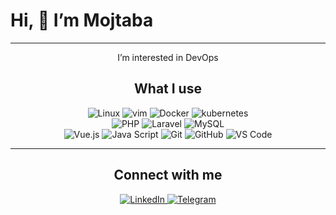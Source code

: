<h1>  Hi, 👋 I’m Mojtaba </h1>

---

<p align="center">
 I’m interested in DevOps 
</p>
<h2 align="center">What I use</h2>

<p align="center">
    <img src="https://img.shields.io/badge/-Linux-2496ED?style=for-the-badge&logo=linux&logoColor=white" alt="Linux">
    <img src="https://img.shields.io/badge/-Vim-2496ED?style=for-the-badge&logo=vim&logoColor=white" alt="vim">
    <img src="https://img.shields.io/badge/-Docker-2496ED?style=for-the-badge&logo=docker&logoColor=white" alt="Docker">
    <img src="https://img.shields.io/badge/-Kubernetes-2496ED?style=for-the-badge&logo=Kubernetes&logoColor=white" alt="kubernetes">
    
 <br/>
    <img src="https://img.shields.io/badge/-PHP-777BB4?style=for-the-badge&logo=php&logoColor=white" alt="PHP">
    <img src="https://img.shields.io/badge/-Laravel-FF2D20?style=for-the-badge&logo=laravel&logoColor=white" alt="Laravel">
    <img src="https://img.shields.io/badge/-MySQL-4479A1?style=for-the-badge&logo=mysql&logoColor=white" alt="MySQL">
 <br/>
    <img src="https://img.shields.io/badge/-Vue.js-4FC08D?style=for-the-badge&logo=vue.js&logoColor=white" alt="Vue.js">
    <img src="https://img.shields.io/badge/-JavaScript-F7DF1E?style=for-the-badge&logo=javascript&logoColor=white" alt="Java Script">
    <img src="https://img.shields.io/badge/-Git-F05032?style=for-the-badge&logo=git&logoColor=white" alt="Git">
    <img src="https://img.shields.io/badge/-Github-181717?style=for-the-badge&logo=github&logoColor=white" alt="GitHub">
    <img src="https://img.shields.io/badge/-VS_Code-007ACC?style=for-the-badge&logo=visual-studio-code&logoColor=white" alt="VS Code">
</p>

---

<h2 align="center">Connect with me</h2>
<p align="center">
  <a href="https://www.linkedin.com/in/mojtaba-ahmadi-666285b5" target="_blank">
        <img src="https://img.shields.io/badge/-LinkedIn-0077B5?logo=linkedin&logoColor=white&style=for-the-badge" alt="LinkedIn">
  </a>
  <a href="https://t.me/Rsdeveloper" target="_blank">
        <img src="https://img.shields.io/badge/-Telegram-2CA5E0?logo=telegram&logoColor=white&style=for-the-badge" alt="Telegram">
  </a>
</p>
